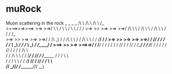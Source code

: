 muRock
======

Muon scattering in the rock
                                _           _             _             _
                               /\ \        /\ \         /\ \           /\_\
        >===>>=>>==>  >=>  >=>/  \ \      /  \ \       /  \ \         / / /
        >=>  >>  >=> >=>  >=>/ /\ \ \    / /\ \ \     / /\ \ \       / / /  /\_\
       >=>  >>  >=> >=>  >=>/ / /\ \_\  / / /\ \ \   / / /\ \ \     / / /__/ / /
      >=>  >>  >=> >=>  >=>/ / /_/ / / / / /  \ \_\ / / /  \ \_\   / /\_____/ /
    >==>  >>  >=>   >==>=>/ / /__\/ / / / /   / / // / /    \/_/  / /\_______/
                         / / /_____/ / / /   / / // / /          / / /\ \ \
                        / / /\ \ \  / / /___/ / // / /________  / / /  \ \ \
                       / / /  \ \ \/ / /____\/ // / /_________\/ / /    \ \ \
                       \/_/    \_\/\/_________/ \/____________/\/_/      \_\_\
